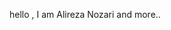hello , I am Alireza Nozari 
and more..
<!---
alireza-2004/alireza-2004 is a ✨ special ✨ repository because its `README.md` (this file) appears on your GitHub profile.
You can click the Preview link to take a look at your changes.
--->
